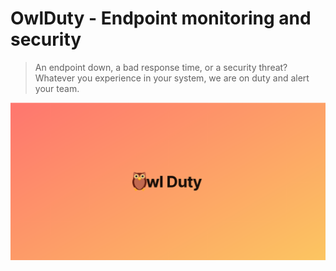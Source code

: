 # OwlDuty - Endpoint monitoring and security

> An endpoint down, a bad response time, or a security threat? Whatever you experience in your system, we are on duty and alert your team.


[![Owl Duty brand logo](/public/metadata_logo.png)](https://owlduty.com)
